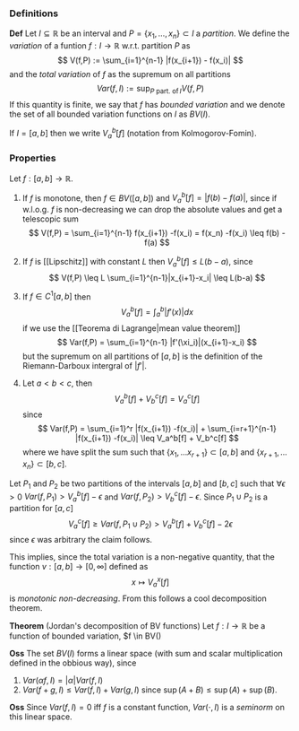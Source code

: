 
### Definitions
**Def** Let $I \subseteq \mathbb{R}$ be an interval and $P = \{x_1,\dots,x_n\} \subset I$ a _partition_. We define the _variation_ of a funtion $f: I \to \mathbb{R}$ w.r.t. partition $P$ as
$$
V(f,P) := \sum_{i=1}^{n-1} |f(x_{i+1}) - f(x_i)|
$$
and the _total variation_ of $f$ as the supremum on all partitions
$$
Var(f,I) := \sup_{P \text{ part. of}\, I} V(f,P)
$$
If this quantity is finite, we say that $f$ has _bounded variation_ and we denote the set of all bounded variation functions on $I$ as $BV(I)$.

If $I = [a,b]$ then we write $V_a^b[f]$ (notation from Kolmogorov-Fomin).

### Properties
Let $f : [a,b] \to \mathbb{R}$.
1. If $f$ is monotone, then $f \in BV([a,b])$ and $V_a^b[f] = |f(b)-f(a)|$, since if w.l.o.g. $f$ is non-decreasing we can drop the absolute values and get a telescopic sum
$$
V(f,P) = \sum_{i=1}^{n-1} f(x_{i+1}) -f(x_i) = f(x_n) -f(x_i) \leq f(b) - f(a)
$$
2. If $f$ is [[Lipschitz]] with constant $L$ then $V_a^b[f] \leq L(b-a)$, since
$$
V(f,P) \leq L \sum_{i=1}^{n-1}|x_{i+1}-x_i| \leq L(b-a)
$$
3. If $f \in C^1[a,b]$ then 
$$
V_a^b[f] = \int_a^b |f'(x)|dx
$$
if we use the [[Teorema di Lagrange|mean value theorem]] 
$$
Var(f,P) = \sum_{i=1}^{n-1} |f'(\xi_i)|(x_{i+1}-x_i)
$$
but the supremum on all partitions of $[a,b]$ is the definition of the Riemann-Darboux intergral of $|f'|$. 

4. Let $a < b < c$, then
$$
V_a^b[f] + V_b^c[f] = V_a^c[f]
$$
since 
$$
Var(f,P) = \sum_{i=1}^r |f(x_{i+1}) -f(x_i)| + \sum_{i=r+1}^{n-1} |f(x_{i+1}) -f(x_i)| \leq V_a^b[f] + V_b^c[f]
$$
where we have split the sum such that $\{x_1,\dots x_{r+1}\} \subset [a,b]$ and $\{x_{r+1}, \dots x_n\} \subset [b,c]$.

Let $P_1$ and $P_2$ be two partitions of the intervals $[a,b]$ and $[b,c]$ such that $\forall \epsilon > 0$
$Var(f, P_1) > V_a^b[f] - \epsilon$ and $Var(f, P_2) > V_b^c[f] - \epsilon$. Since $P_1 \cup P_2$ is a partition for $[a,c]$ 
$$
V_a^c[f] \geq Var(f,P_1 \cup P_2) > V_a^b[f] + V_b^c[f] -2\epsilon
$$
since $\epsilon$ was arbitrary the claim follows.

This implies, since the total variation is a non-negative quantity, that the function $v : [a,b] \to [0,\infty]$ defined as
$$
x \mapsto V_a^x[f]
$$
is _monotonic non-decreasing_. 
From this follows a cool decomposition theorem.

**Theorem** (Jordan's decomposition of BV functions) Let $f : I \to \mathbb{R}$ be a function of bounded variation, $f \in BV() 



**Oss** The set $BV(I)$ forms a linear space (with sum and scalar multiplication defined in the obbious way), since
1. $Var(\alpha f, I) = |\alpha|Var(f,I)$ 
2. $Var(f+g, I) \leq Var(f,I) + Var(g,I)$ since $\sup(A+B) \leq \sup(A) + \sup(B)$.

**Oss** Since $Var(f,I) = 0$ iff $f$ is a constant function, $Var(\cdot,I)$ is a _seminorm_ on this linear space. 